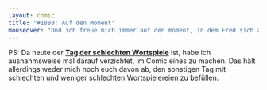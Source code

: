 ```yaml
---
layout: comic
title: "#1880: Auf den Moment"
mouseover: "Und ich freue mich immer auf den moment, in dem Fred sich auf den Moment freut, in dem die Vorfreude beginnt."
---
```


PS:
Da heute der <a href="http://www.fonflatter.de/kalender"><strong>Tag der schlechten Wortspiele</strong></a> ist, habe ich ausnahmsweise mal darauf verzichtet, im Comic eines zu machen. Das hält allerdings weder mich noch euch davon ab, den sonstigen Tag mit schlechten und weniger schlechten Wortspielereien zu befüllen.
